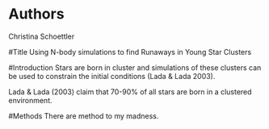 # Authors
Christina Schoettler

#Title
Using N-body simulations to find Runaways in Young Star Clusters

#Introduction
Stars are born in cluster and simulations of these clusters can be used to 
constrain the initial conditions (Lada & Lada 2003).

Lada & Lada (2003) claim that 70-90% of all stars are born in a clustered environment.

#Methods
There are method to my madness.